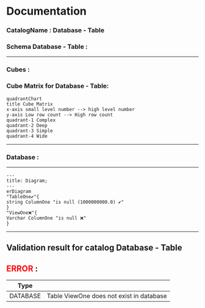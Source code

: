 # Documentation
### CatalogName : Database - Table
### Schema Database - Table : 
---
### Cubes :

    

### Cube Matrix for Database - Table:
```mermaid
quadrantChart
title Cube Matrix
x-axis small level number --> high level number
y-axis Low row count --> High row count
quadrant-1 Complex
quadrant-2 Deep
quadrant-3 Simple
quadrant-4 Wide

```
---
### Database :
---
```mermaid
---
title: Diagram;
---
erDiagram
"TableOne✔"{
string ColumnOne "is null (1000000000.0) ✔"
}
"ViewOne❌"{
Varchar ColumnOne "is null ❌"
}

```
---
## Validation result for catalog Database - Table
## <span style='color: red;'>ERROR</span> : 
|Type|   |
|----|---|
|DATABASE|Table ViewOne does not exist in database|
